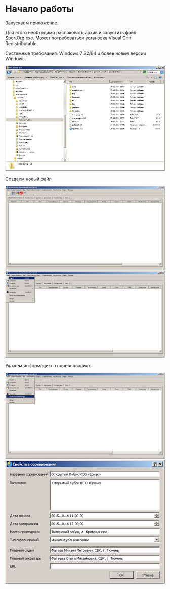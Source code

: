 # Начало работы

Запускаем приложение.

Для этого необходимо распаковать архив и запустить файл SportOrg.exe. Может потребоваться установка Visual C++ Redistributable.

Системные требования: Windows 7 32/64 и более новые версии Windows.

![Screenshot](img/1.png)

Создаем новый файл

![Screenshot](img/2.png)
![Screenshot](img/3.png)

Укажем информацию о соревнованиях

![Screenshot](img/4.png)
![Screenshot](img/5.png)

